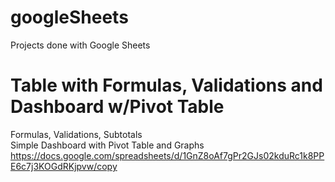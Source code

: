 # googleSheets
Projects done with Google Sheets
# Table with Formulas, Validations and Dashboard w/Pivot Table
Formulas, Validations, Subtotals <br />
Simple Dashboard with Pivot Table and Graphs
https://docs.google.com/spreadsheets/d/1GnZ8oAf7gPr2GJs02kduRc1k8PPE6c7j3KOGdRKjpvw/copy
